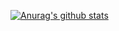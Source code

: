 [![Anurag's github stats](https://github-readme-stats.vercel.app/username=NoPantsCrash&theme=dark&show_icons=true)](https://github.com/anuraghazra/github-readme-stats)
